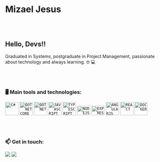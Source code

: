 </br>
</br>

<div dsplay="inline-block">
 <h1 align="left">Mizael Jesus</h1>
</div>


</br>
</br>

## Hello, Devs!!

Graduated in Systems, postgraduate in Project Management, passionate about technology and always learning. :nerd_face: :computer:
<!--
###

<h3 align="left">Statistics</h3>

###

<a href="https://github.com/anuraghazra/github-readme-stats">
  <img height=200 align="center" src="https://github-readme-stats.vercel.app/api?username=Zero-Zero-Um&show_icons=true&theme=transparent&bg_color=00000000" />
</a>
<a href="https://github.com/anuraghazra/convoychat">
  <img height=200 align="center" src="https://github-readme-stats.vercel.app/api/top-langs?username=Zero-Zero-Um&layout=compact&langs_count=8&card_width=320" />
</a>
-->
<!--
https://github.com/anuraghazra/github-readme-stats#deploy-on-your-own
-->

</br>
</br>

### 🖥️ Main tools and technologies: 

<code><img src="https://cdn.jsdelivr.net/gh/devicons/devicon/icons/csharp/csharp-original.svg" width="42px" title="C#"  /></code>
<code><img src="https://cdn.jsdelivr.net/gh/devicons/devicon/icons/dotnetcore/dotnetcore-original.svg" width="42" title="DOT NET CORE"  /></code>
<code><img src="https://cdn.jsdelivr.net/gh/devicons/devicon/icons/dot-net/dot-net-original.svg" width="42px" title="DOT NET"  /></code>
<code><img src="https://cdn.jsdelivr.net/gh/devicons/devicon/icons/javascript/javascript-original.svg" width="42px" title="JAVASCRIPT"  /></code>
<code><img src="https://cdn.jsdelivr.net/gh/devicons/devicon/icons/typescript/typescript-plain.svg" width="42px" title="TYPESCRIPT"  /></code>
<code><img src="https://cdn.jsdelivr.net/gh/devicons/devicon/icons/nodejs/nodejs-original.svg" height="30" width="42px" title="NODEJS"  /></code>
<code><img src="https://cdn.jsdelivr.net/gh/devicons/devicon/icons/express/express-original.svg" height="30" width="42px" title="EXPRESS"  /></code>
<code><img src="https://cdn.jsdelivr.net/gh/devicons/devicon/icons/angularjs/angularjs-original.svg" width="42px" title="ANGULARJS"  /></code>
<code><img src="https://cdn.jsdelivr.net/gh/devicons/devicon/icons/react/react-original.svg" width="42px" title="REACT"  /></code>
<code><img src="https://cdn.jsdelivr.net/gh/devicons/devicon/icons/docker/docker-original.svg" width="42px" title="DOCKER"  /></code>

</br>
</br>

### 📫 Get in touch: 

<div align="left">
<div>
  <a href="https://www.linkedin.com/in/mizael-jesus" target="_blank"><img loading="lazy" src="https://img.shields.io/badge/-LinkedIn-%230077B5?style=for-the-badge&logo=linkedin&logoColor=white" target="_blank"></a>
  <a href = "mailto:mizaeljesus@proton.me"><img loading="lazy" src="https://img.shields.io/badge/email-6D4AFF?style=for-the-badge&logo=protonmail&logoColor=white" target="_blank"></a>
</div>

</br>
</br>

<!--

##
<p align="center">
<a href="https://github.com/Zero-Zero-Um">
  <img height="180em" src="https://github-readme-stats-eight-theta.vercel.app/api?username=Zero-Zero-Um&show_icons=true&theme=algolia&include_all_commits=true&count_private=true"/>
  <img height="180em" src="https://github-readme-stats-eight-theta.vercel.app/api/top-langs/?username=Zero-Zero-Um&layout=compact&langs_count=8&theme=algolia"/>
</a>
</p>
-->
